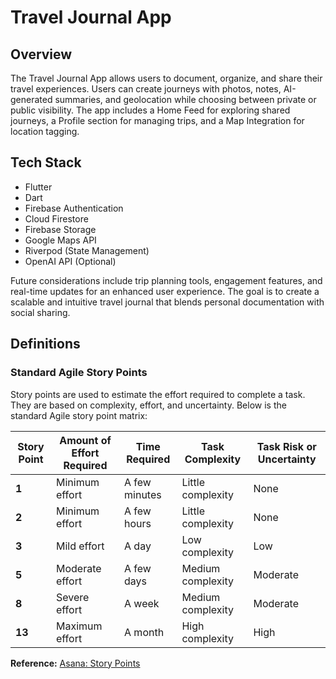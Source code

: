 # Travel Journal App

## Overview
The Travel Journal App allows users to document, organize, and share their travel experiences. Users can create journeys with photos, notes, AI-generated summaries, and geolocation while choosing between private or public visibility. The app includes a Home Feed for exploring shared journeys, a Profile section for managing trips, and a Map Integration for location tagging.

## Tech Stack
- Flutter
- Dart
- Firebase Authentication
- Cloud Firestore
- Firebase Storage
- Google Maps API
- Riverpod (State Management)
- OpenAI API (Optional)

Future considerations include trip planning tools, engagement features, and real-time updates for an enhanced user experience. The goal is to create a scalable and intuitive travel journal that blends personal documentation with social sharing.

## Definitions

### Standard Agile Story Points
Story points are used to estimate the effort required to complete a task. They are based on complexity, effort, and uncertainty. Below is the standard Agile story point matrix:

| **Story Point** | **Amount of Effort Required** | **Time Required** | **Task Complexity** | **Task Risk or Uncertainty** |
|---------------|----------------------------|------------------|-------------------|-------------------------|
| **1**         | Minimum effort              | A few minutes    | Little complexity | None                    |
| **2**         | Minimum effort              | A few hours      | Little complexity | None                    |
| **3**         | Mild effort                 | A day           | Low complexity    | Low                     |
| **5**         | Moderate effort             | A few days       | Medium complexity | Moderate                |
| **8**         | Severe effort               | A week          | Medium complexity | Moderate                |
| **13**        | Maximum effort              | A month         | High complexity   | High                     |

**Reference:** [Asana: Story Points](https://asana.com/resources/story-points)
